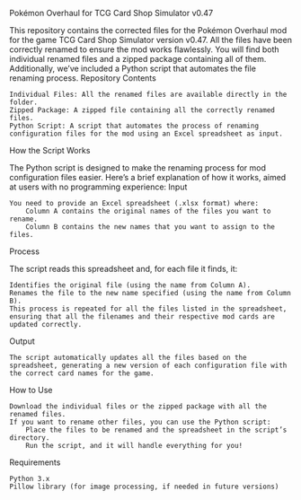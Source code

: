 Pokémon Overhaul for TCG Card Shop Simulator v0.47

This repository contains the corrected files for the Pokémon Overhaul mod for the game TCG Card Shop Simulator version v0.47. All the files have been correctly renamed to ensure the mod works flawlessly. You will find both individual renamed files and a zipped package containing all of them. Additionally, we’ve included a Python script that automates the file renaming process.
Repository Contents

    Individual Files: All the renamed files are available directly in the folder.
    Zipped Package: A zipped file containing all the correctly renamed files.
    Python Script: A script that automates the process of renaming configuration files for the mod using an Excel spreadsheet as input.

How the Script Works

The Python script is designed to make the renaming process for mod configuration files easier. Here’s a brief explanation of how it works, aimed at users with no programming experience:
Input

    You need to provide an Excel spreadsheet (.xlsx format) where:
        Column A contains the original names of the files you want to rename.
        Column B contains the new names that you want to assign to the files.

Process

The script reads this spreadsheet and, for each file it finds, it:

    Identifies the original file (using the name from Column A).
    Renames the file to the new name specified (using the name from Column B).
    This process is repeated for all the files listed in the spreadsheet, ensuring that all the filenames and their respective mod cards are updated correctly.

Output

    The script automatically updates all the files based on the spreadsheet, generating a new version of each configuration file with the correct card names for the game.

How to Use

    Download the individual files or the zipped package with all the renamed files.
    If you want to rename other files, you can use the Python script:
        Place the files to be renamed and the spreadsheet in the script’s directory.
        Run the script, and it will handle everything for you!

Requirements

    Python 3.x
    Pillow library (for image processing, if needed in future versions)
